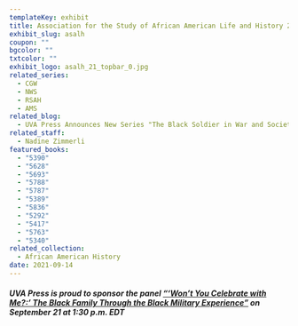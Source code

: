 ```yaml
---
templateKey: exhibit
title: Association for the Study of African American Life and History 2021
exhibit_slug: asalh
coupon: ""
bgcolor: ""
txtcolor: ""
exhibit_logo: asalh_21_topbar_0.jpg
related_series:
  - CGW
  - NWS
  - RSAH
  - AMS
related_blog:
  - UVA Press Announces New Series "The Black Soldier in War and Society"
related_staff:
  - Nadine Zimmerli
featured_books:
  - "5390"
  - "5628"
  - "5693"
  - "5788"
  - "5787"
  - "5389"
  - "5836"
  - "5292"
  - "5417"
  - "5763"
  - "5340"
related_collection:
  - African American History
date: 2021-09-14
---
```

##### UVA Press is proud to sponsor the panel [“‘Won’t You Celebrate with Me?:’ The Black Family Through the Black Military Experience”](https://convention2.allacademic.com/one/asalh/asalh21/index.php?cmd=Online+Program+View+Session&selected_session_id=1875564&PHPSESSID=ecm9bamg5i58c1dgtuegjkca0i) on September 21 at 1:30 p.m. EDT